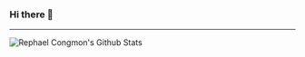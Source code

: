 ### Hi there 👋

---

<img align="left" alt="Rephael Congmon's Github Stats" src="https://github-readme-stats.vercel.app/api?username=RephaelCongmon&show_icons=true&hide_border=true&count_private=true&include_all_commits=true" />
<!--
**RephaelCongmon/RephaelCongmon** is a ✨ _special_ ✨ repository because its `README.md` (this file) appears on your GitHub profile.

Here are some ideas to get you started:

- 🔭 I’m currently working on ...
- 🌱 I’m currently learning ...
- 👯 I’m looking to collaborate on ...
- 🤔 I’m looking for help with ...
- 💬 Ask me about ...
- 📫 How to reach me: ...
- 😄 Pronouns: ...
- ⚡ Fun fact: ...
-->
